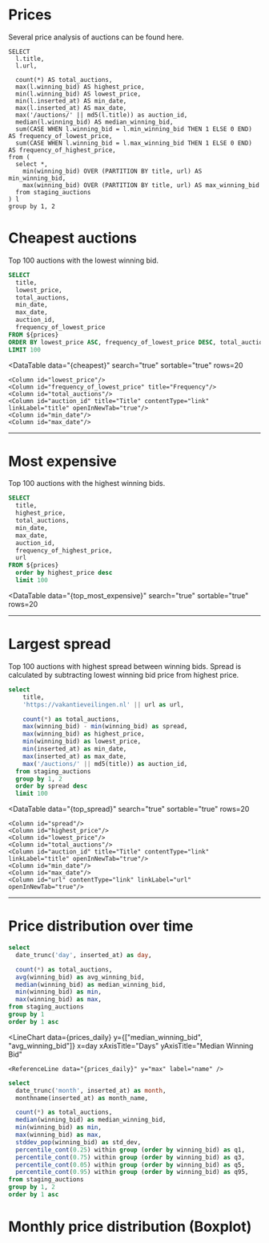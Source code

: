 # Prices

Several price analysis of auctions can be found here.

``` prices
SELECT
  l.title,
  l.url,

  count(*) AS total_auctions,
  max(l.winning_bid) AS highest_price,
  min(l.winning_bid) AS lowest_price,
  min(l.inserted_at) AS min_date,
  max(l.inserted_at) AS max_date,
  max('/auctions/' || md5(l.title)) as auction_id,
  median(l.winning_bid) AS median_winning_bid,
  sum(CASE WHEN l.winning_bid = l.min_winning_bid THEN 1 ELSE 0 END) AS frequency_of_lowest_price,
  sum(CASE WHEN l.winning_bid = l.max_winning_bid THEN 1 ELSE 0 END) AS frequency_of_highest_price,
from (
  select *,
    min(winning_bid) OVER (PARTITION BY title, url) AS min_winning_bid,
    max(winning_bid) OVER (PARTITION BY title, url) AS max_winning_bid
  from staging_auctions
) l
group by 1, 2
```

# Cheapest auctions

Top 100 auctions with the lowest winning bid.

```sql cheapest
SELECT
  title,
  lowest_price,
  total_auctions,
  min_date,
  max_date,
  auction_id,
  frequency_of_lowest_price
FROM ${prices}
ORDER BY lowest_price ASC, frequency_of_lowest_price DESC, total_auctions DESC
LIMIT 100
```

<DataTable
  data="{cheapest}"
  search="true"
  sortable="true"
  rows=20
>
    <Column id="lowest_price"/>
    <Column id="frequency_of_lowest_price" title="Frequency"/>
    <Column id="total_auctions"/>
    <Column id="auction_id" title="Title" contentType="link" linkLabel="title" openInNewTab="true"/>
    <Column id="min_date"/>
    <Column id="max_date"/>
</DataTable>

---

# Most expensive

Top 100 auctions with the highest winning bids.

```sql top_most_expensive
SELECT
  title,
  highest_price,
  total_auctions,
  min_date,
  max_date,
  auction_id,
  frequency_of_highest_price,
  url
FROM ${prices}
  order by highest_price desc
  limit 100
```

<DataTable
  data="{top_most_expensive}"
  search="true"
  sortable="true"
  rows=20
>
  <Column id="highest_price"/>
  <Column id="frequency_of_highest_price" title="Frequency"/>
  <Column id="total_auctions"/>
  <Column id="auction_id" title="Title" contentType="link" linkLabel="title" openInNewTab="true"/>
  <Column id="min_date"/>
  <Column id="max_date"/>
  <Column id="url" contentType="link" linkLabel="url" openInNewTab="true"/>
</DataTable>

---

# Largest spread

Top 100 auctions with highest spread between winning bids. Spread is calculated by subtracting lowest winning bid price from highest price.

```sql top_spread
select
    title,
    'https://vakantieveilingen.nl' || url as url,

    count(*) as total_auctions,
    max(winning_bid) - min(winning_bid) as spread,
    max(winning_bid) as highest_price,
    min(winning_bid) as lowest_price,
    min(inserted_at) as min_date,
    max(inserted_at) as max_date,
    max('/auctions/' || md5(title)) as auction_id,
  from staging_auctions
  group by 1, 2
  order by spread desc
  limit 100
```

<DataTable
  data="{top_spread}"
  search="true"
  sortable="true"
  rows=20
>
    <Column id="spread"/>
    <Column id="highest_price"/>
    <Column id="lowest_price"/>
    <Column id="total_auctions"/>
    <Column id="auction_id" title="Title" contentType="link" linkLabel="title" openInNewTab="true"/>
    <Column id="min_date"/>
    <Column id="max_date"/>
    <Column id="url" contentType="link" linkLabel="url" openInNewTab="true"/>
</DataTable>

---

# Price distribution over time

```sql prices_daily
select
  date_trunc('day', inserted_at) as day,

  count(*) as total_auctions,
  avg(winning_bid) as avg_winning_bid,
  median(winning_bid) as median_winning_bid,
  min(winning_bid) as min,
  max(winning_bid) as max,
from staging_auctions
group by 1
order by 1 asc
```
<LineChart 
    data={prices_daily} 
    y={["median_winning_bid", "avg_winning_bid"]}
    x=day 
    xAxisTitle="Days" 
    yAxisTitle="Median Winning Bid" 
>
    <ReferenceLine data="{prices_daily}" y="max" label="name" />
</LineChart>

```sql prices_monthly
select
  date_trunc('month', inserted_at) as month,
  monthname(inserted_at) as month_name,

  count(*) as total_auctions,
  median(winning_bid) as median_winning_bid,
  min(winning_bid) as min,
  max(winning_bid) as max,
  stddev_pop(winning_bid) as std_dev,
  percentile_cont(0.25) within group (order by winning_bid) as q1,
  percentile_cont(0.75) within group (order by winning_bid) as q3,
  percentile_cont(0.05) within group (order by winning_bid) as q5,
  percentile_cont(0.95) within group (order by winning_bid) as q95,
from staging_auctions
group by 1, 2
order by 1 asc
```


# Monthly price distribution (Boxplot)

<BoxPlot
    data={prices_monthly}
    name=month_name
    midpoint=median_winning_bid
    min=min
    max=max
    intervalBottom=q5
    intervalTop=q95
/>